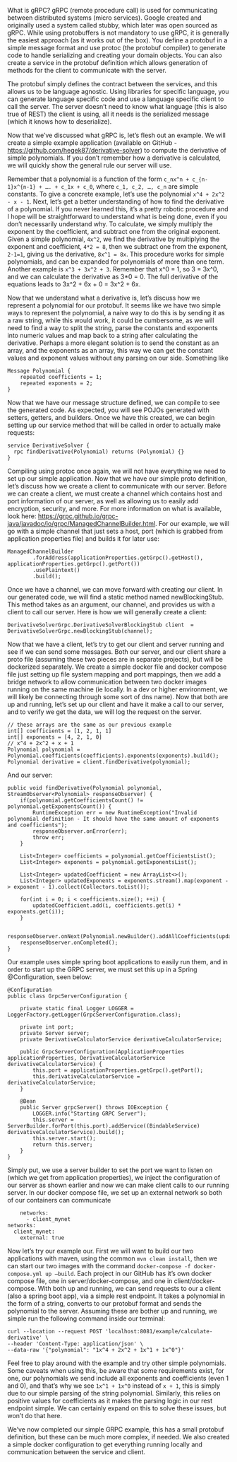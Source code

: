 What is gRPC? gRPC (remote procedure call) is used for communicating between distributed systems (micro services). Google created and originally used a system called stubby, which later was open sourced as gRPC. While using protobuffers is not mandatory to use gRPC, it is generally the easiest approach (as it works out of the box). You define a protobuf in a simple message format and use protoc (the protobuf compiler) to generate code to handle serializing and creating your domain objects. You can also create a service in the protobuf definition which allows generation of methods for the client to communicate with the server.

The protobuf simply defines the contract between the services, and this allows us to be language agnostic. Using libraries for specific language, you can generate language specific code and use a language specific client to call the server. The server doesn’t need to know what language (this is also true of REST) the client is using, all it needs is the serialized message (which it knows how to deserialize).

Now that we’ve discussed what gRPC is, let’s flesh out an example. We will create a simple example application (available on GitHub - https://github.com/hegek87/derivative-solver) to compute the derivative of simple polynomials. If you don’t remember how a derivative is calculated, we will quickly show the general rule our server will use.


Remember that a polynomial is a function of the form `c_nx^n + c_{n-1}x^{n-1} + …. + c_1x + c_0`, where `c_1, c_2, …, c_n` are simple constants. To give a concrete example, let’s use the polynomial `x^4 + 2x^2 - x - 1`. Next, let’s get a better understanding of how to find the derivative of a polynomial. If you never learned this, it’s a pretty robotic procedure and I hope will be straightforward to understand what is being done, even if you don’t necessarily understand why. To calculate, we simply multiply the exponent by the coefficient, and subtract one from the original exponent. Given a simple polynomial, `4x^2`, we find the derivative by multiplying the exponent and coefficient, `4*2 = 8`, then we subtract one from the exponent, `2-1=1`, giving us the derivative, `8x^1 = 8x`. This procedure works for simple polynomials, and can be expanded for polynomials of more than one term. Another example is `x^3 + 3x^2 + 3`. Remember that x^0 = 1, so 3 = 3x^0, and we can calculate the derivative as 3*0 = 0. The full derivative of the equations leads to 3x^2 + 6x + 0 = 3x^2 + 6x.


Now that we understand what a derivative is, let’s discuss how we represent a polynomial for our protobuf. It seems like we have two simple ways to represent the polynomial, a naive way to do this is by sending it as a raw string, while this would work, it could be cumbersome, as we will need to find a way to split the string, parse the constants and exponents into numeric values and map back to a string after calculating the derivative. Perhaps a more elegant solution is to send the constant as an array, and the exponents as an array, this way we can get the constant values and exponent values without any parsing on our side. Something like

``` 
Message Polynomial {
	repeated coefficients = 1;
	repeated exponents = 2;
}
```

Now that we have our message structure defined, we can compile to see the generated code. As expected, you will see POJOs generated with setters, getters, and builders. Once we have this created, we can begin setting up our service method that will be called in order to actually make requests:
```
service DerivativeSolver {
  rpc findDerivative(Polynomial) returns (Polynomial) {}
}
```

Compiling using protoc once again, we will not have everything we need to set up our simple application. Now that we have our simple proto definition, let’s discuss how we create a client to communicate with our server. Before we can create a client, we must create a channel which contains host and port information of our server, as well as allowing us to easily add encryption, security, and more. For more information on what is available, look here: https://grpc.github.io/grpc-java/javadoc/io/grpc/ManagedChannelBuilder.html. For our example, we will go with a simple channel that just sets a host, port (which is grabbed from application properties file) and builds it for later use:

```
ManagedChannelBuilder
        .forAddress(applicationProperties.getGrpc().getHost(), applicationProperties.getGrpc().getPort())
        .usePlaintext()
        .build();
```

Once we have a channel, we can move forward with creating our client. In our generated code, we will find a static method named newBlockingStub. This method takes as an argument, our channel, and provides us with a client to call our server. Here is how we will generally create a client: 
```
DerivativeSolverGrpc.DerivativeSolverBlockingStub client  = DerivativeSolverGrpc.newBlockingStub(channel);
```

Now that we have a client, let’s try to get our client and server running and see if we can send some messages. Both our server, and our client share a proto file (assuming these two pieces are in separate projects), but will be dockerized separately. We create a simple docker file and docker compose file just setting up file system mapping and port mappings, then we add a bridge network to allow communication between two docker images running on the same machine (ie locally. In a dev or higher environment, we will likely be connecting through some sort of dns name). Now that both are up and running, let’s set up our client and have it make a call to our server, and to verify we get the data, we will log the request on the server.

```
// these arrays are the same as our previous example
int[] coefficients = [1, 2, 1, 1]
int[] exponents = [4, 2, 1, 0]
// x^4 + 2x^2 + x + 1
Polynomial polynomial = Polynomial.coefficients(coefficients).exponents(exponents).build();
Polynomial derivative = client.findDerivative(polynomial);
```
And our server:
```
public void findDerivative(Polynomial polynomial, StreamObserver<Polynomial> responseObserver) {
    if(polynomial.getCoefficientsCount() != polynomial.getExponentsCount()) {
        RuntimeException err = new RuntimeException("Invalid polynomial definition - It should have the same amount of exponents and coefficients");
        responseObserver.onError(err);
        throw err;
    }

    List<Integer> coefficients = polynomial.getCoefficientsList();
    List<Integer> exponents = polynomial.getExponentsList();

    List<Integer> updatedCoefficient = new ArrayList<>();
    List<Integer> updatedExponents = exponents.stream().map(exponent -> exponent - 1).collect(Collectors.toList());

    for(int i = 0; i < coefficients.size(); ++i) {
        updatedCoefficient.add(i, coefficients.get(i) * exponents.get(i));
    }

    responseObserver.onNext(Polynomial.newBuilder().addAllCoefficients(updatedCoefficient).addAllExponents(updatedExponents).build());
    responseObserver.onCompleted();
}
```

Our example uses simple spring boot applications to easily run them, and in order to start up the GRPC server, we must set this up in a Spring @Configuration, seen below:

```
@Configuration
public class GrpcServerConfiguration {

    private static final Logger LOGGER = LoggerFactory.getLogger(GrpcServerConfiguration.class);

    private int port;
    private Server server;
    private DerivativeCalculatorService derivativeCalculatorService;

    public GrpcServerConfiguration(ApplicationProperties applicationProperties, DerivativeCalculatorService derivativeCalculatorService) {
        this.port = applicationProperties.getGrpc().getPort();
        this.derivativeCalculatorService = derivativeCalculatorService;
    }

    @Bean
    public Server grpcServer() throws IOException {
        LOGGER.info("Starting GRPC Server");
        this.server = ServerBuilder.forPort(this.port).addService((BindableService) derivativeCalculatorService).build();
        this.server.start();
        return this.server;
    }
}
```

Simply put, we use a server builder to set the port we want to listen on (which we get from application properties), we inject the configuration of our server as shown earlier and now we can make client calls to our running server. In our docker compose file, we set up an external network so both of our containers can communicate

```
    networks:
      - client_mynet
networks:
  client_mynet:
    external: true
```

Now let’s try our example our. First we will want to build our two applications with maven, using the common `mvn clean install`, then we can start our two images with the command `docker-compose -f docker-compose.yml up —build`. Each project in our GitHub has it’s own docker compose file, one in server/docker-compose, and one in client/docker-compose. With both up and running, we can send requests to our a client (also a spring boot app), via a simple rest endpoint. It takes a polynomial in the form of a string, converts to our protobuf format and sends the polynomial to the server. Assuming these are bother up and running, we simple run the following command inside our terminal:

```
curl --location --request POST 'localhost:8081/example/calculate-derivative' \
--header 'Content-Type: application/json' \
--data-raw '{"polynomial": "1x^4 + 2x^2 + 1x^1 + 1x^0"}'
```

Feel free to play around with the example and try other simple polynomials. Some caveats when using this, be aware that some requirements exist, for one, our polynomials we send include all exponents and coefficients (even 1 and 0), and that’s why we see `1x^1 + 1x^0` instead of `x + 1`, this is simply due to our simple parsing of the string polynomial. Similarly, this relies on positive values for coefficients as it makes the parsing logic in our rest endpoint simple. We can certainly expand on this to solve these issues, but won’t do that here.

We’ve now completed our simple GRPC example, this has a small protobuf definition, but these can be much more complex, if needed. We also created a simple docker configuration to get everything running locally and communication between the service and client.